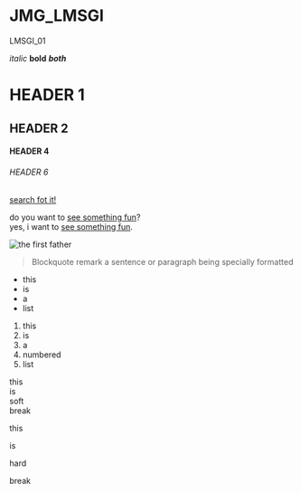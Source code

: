 # JMG_LMSGI
LMSGI_01

_italic_
**bold**
**_both_**

# HEADER 1
## HEADER 2
#### HEADER 4
###### HEADER 6

[search fot it!](www.google.com)

do you want to [see something fun][1]?  
yes, i want to [see something fun][1].  

[1]:www.zombo.com

![the first father][3]

[3]: http://octodex.github.com/images/founding-father.jpg

> Blockquote remark a sentence or paragraph being specially formatted

* this
* is
* a
* list

1. this
2. is
3. a
4. numbered
5. list

this  
is  
soft  
break

this

is

hard

break
